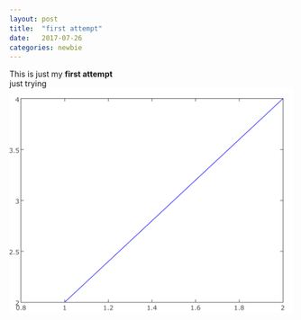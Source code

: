 ```yaml
---
layout: post
title:  "first attempt"
date:   2017-07-26 
categories: newbie
---
```


This is just my **first attempt**
<br>
just trying 
![Alt Text](/pics/g422.png)
